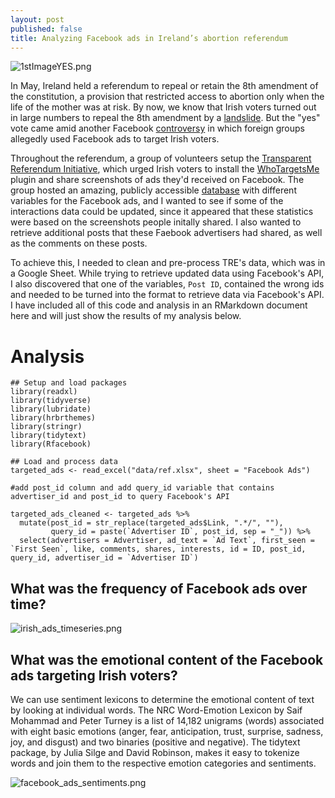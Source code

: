 ```yaml
---
layout: post
published: false
title: Analyzing Facebook ads in Ireland’s abortion referendum
---
```

![1stImageYES.png]({{site.baseurl}}/img/1stImageYES.png)

In May, Ireland held a referendum to repeal or retain the 8th amendment of the constitution, a provision that restricted access to abortion only when the life of the mother was at risk. By now, we know that Irish voters turned out in large numbers to repeal the 8th amendment by a [landslide](https://www.theguardian.com/world/2018/may/26/ireland-votes-by-landslide-to-legalise-abortion). But the "yes" vote came amid another Facebook [controversy](http://www.dw.com/en/facebook-blocking-foreign-ads-targeting-irish-abortion-referendum/a-43709270) in which foreign groups allegedly used Facebook ads to target Irish voters. 

Throughout the referendum, a group of volunteers setup the [Transparent Referendum Initiative](http://tref.ie), which urged Irish voters to install the [WhoTargetsMe](https://whotargets.me/en/) plugin and share screenshots of ads they'd received on Facebook. The group hosted an amazing, publicly accessible [database](http://tref.ie/database/) with different variables for the Facebook ads, and I wanted to see if some of the interactions data could be updated, since it appeared that these statistics were based on the screenshots people initally shared. I also wanted to retrieve additional posts that these Faebook advertisers had shared, as well as the comments on these posts. 


To achieve this, I needed to clean and pre-process TRE's data, which was in a Google Sheet. While trying to retrieve updated data using Facebook's API, I also discovered that one of the variables, `Post ID`, contained the wrong ids and needed to be turned into the format to retrieve data via Facebook's API. I have included all of this code and analysis in an RMarkdown document here and will just show the results of my analysis below. 

# Analysis
```{r}
## Setup and load packages 
library(readxl)
library(tidyverse)
library(lubridate)
library(hrbrthemes)
library(stringr)
library(tidytext)
library(Rfacebook)

## Load and process data
targeted_ads <- read_excel("data/ref.xlsx", sheet = "Facebook Ads")

#add post_id column and add query_id variable that contains advertiser_id and post_id to query Facebook's API

targeted_ads_cleaned <- targeted_ads %>%
  mutate(post_id = str_replace(targeted_ads$Link, ".*/", ""),
         query_id = paste(`Advertiser ID`, post_id, sep = "_")) %>%
  select(advertisers = Advertiser, ad_text = `Ad Text`, first_seen = `First Seen`, like, comments, shares, interests, id = ID, post_id, query_id, advertiser_id = `Advertiser ID`)
````

## What was the frequency of Facebook ads over time? 


![irish_ads_timeseries.png]({{site.baseurl}}/img/irish_ads_timeseries.png)







## What was the emotional content of the Facebook ads targeting Irish voters? 

We can use sentiment lexicons to determine the emotional content of text by looking at individual words. The NRC Word-Emotion Lexicon by Saif Mohammad and Peter Turney is a list of 14,182 unigrams (words) associated with eight basic emotions (anger, fear, anticipation, trust, surprise, sadness, joy, and disgust) and two binaries (positive and negative). The tidytext package, by Julia Silge and David Robinson, makes it easy to tokenize words and join them to the respective emotion categories and sentiments. 


![facebook_ads_sentiments.png]({{site.baseurl}}/img/facebook_ads_sentiments.png)



